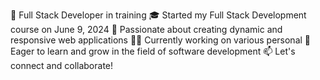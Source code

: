 🚀 Full Stack Developer in training
🎓 Started my Full Stack Development course on June 9, 2024
🔧 Passionate about creating dynamic and responsive web applications
👨‍💻 Currently working on various personal 
🌟 Eager to learn and grow in the field of software development
📫 Let's connect and collaborate!
